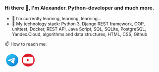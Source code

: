 ### Hi there 👋, I'm Alexander. Python-developer and much more.
- 🌱 I’m currently learning, learning, learning...
- 🔭 My technology stack: Python 3, Django REST framework, OOP, unittest, Docker, REST API, Java Script, SQL, SQLite, PostgreSQL, Yandex.Cloud, algorithms and data structures, HTML, CSS, Github
<!--
**Alexander-Fedorovtsev/Alexander-Fedorovtsev** is a ✨ _special_ ✨ repository because its `README.md` (this file) appears on your GitHub profile.

Here are some ideas to get you started:

- 🔭 I’m currently working on ...
- 🌱 I’m currently learning ...
- 👯 I’m looking to collaborate on ...
- 🤔 I’m looking for help with ...
- 💬 Ask me about ...
- 📫 How to reach me: ...
- 😄 Pronouns: ...
- ⚡ Fun fact: ...
-->
📫 How to reach me:

[![@fedorovtsev_alexander](icons8-телеграмма-app-48.png)](https://t.me/fedorovtsev_alexander)
[![Youtube Alexander Fedorovtsev](youtube_icon.png)](https://www.youtube.com/channel/UC-2hhlo3eAopmfidwGWsrPA)
